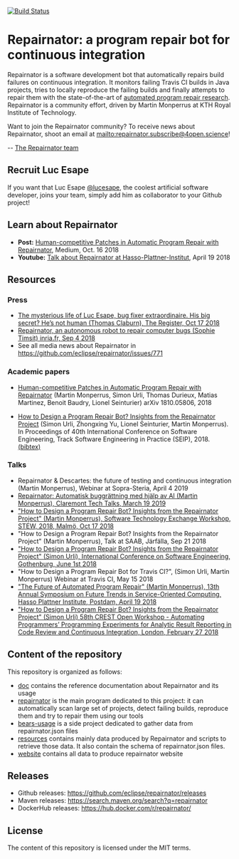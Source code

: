 [![Build Status](https://travis-ci.org/eclipse/repairnator.svg?branch=master)](https://travis-ci.org/eclipse/repairnator)

# Repairnator: a program repair bot for continuous integration

Repairnator is a software development bot that automatically repairs build failures on continuous integration.
It monitors failing Travis CI builds in Java projects, tries to locally reproduce the failing builds and finally attempts to repair them with the state-of-the-art of [automated program repair research](https://en.wikipedia.org/wiki/Automatic_bug_fixing). Repairnator is a community effort, driven by Martin Monperrus at KTH Royal Institute of Technology. 

Want to join the Repairnator community? To receive news about Repairnator, shoot an email at <mailto:repairnator.subscribe@4open.science>!

-- [The Repairnator team](https://github.com/eclipse/repairnator/issues/760)

## Recruit Luc Esape

If you want that Luc Esape [@lucesape](http://github.com/lucesape), the coolest artificial software developer, joins your team, simply add him as collaborator to your Github project!

## Learn about Repairnator

* **Post:** [Human-competitive Patches in Automatic Program Repair with Repairnator](https://medium.com/@martin.monperrus/human-competitive-patches-in-automatic-program-repair-with-repairnator-359042e00f6a), Medium, Oct. 16 2018
* **Youtube:** [Talk about Repairnator at Hasso-Plattner-Institut](https://hal.inria.fr/hal-01691496/document), April 19 2018

## Resources

### Press

* [The mysterious life of Luc Esape, bug fixer extraordinaire. His big secret? He’s not human (Thomas Claburn), The Register, Oct 17 2018](https://www.theregister.co.uk/2018/10/17/luc_esape_bug_fixer/)
* [Repairnator, an autonomous robot to repair computer bugs (Sophie Timsit) inria.fr, Sep 4 2018](https://www.inria.fr/en/centre/lille/news/repairnator-an-autonomous-robot-to-repair-computer-bugs)
* See all media news about Repairnator in <https://github.com/eclipse/repairnator/issues/771>

### Academic papers

* [Human-competitive Patches in Automatic Program Repair with Repairnator](http://arxiv.org/abs/1810.05806v1) (Martin Monperrus, Simon Urli, Thomas Durieux, Matias Martinez, Benoit Baudry, Lionel Seinturier) arXiv 1810.05806, 2018

* [How to Design a Program Repair Bot? Insights from the Repairnator Project](https://hal.archives-ouvertes.fr/hal-01691496/document) (Simon Urli, Zhongxing Yu, Lionel Seinturier, Martin Monperrus). In Proceedings of 40th International Conference on Software Engineering, Track Software Engineering in Practice (SEIP), 2018. [(bibtex)](https://www.monperrus.net/martin/bibtexbrowser.php?key=urli%3Ahal-01691496&bib=monperrus.bib)

### Talks

* Repairnator & Descartes: the future of testing and continuous integration (Martin Monperrus), Webinar at Sopra-Steria, April 4 2019
* [Repairnator: Automatisk buggrättning med hjälp av AI (Martin Monperrus), Claremont Tech Talks, March 19 2019](https://www.meetup.com/Claremont-Tech-Labs/events/259387546/)
* ["How to Design a Program Repair Bot? Insights from the Repairnator Project" (Martin Monperrus), Software Technology Exchange Workshop, STEW, 2018, Malmö, Oct 17 2018](https://www.swedsoft.se/event/stew-2018/)
* "How to Design a Program Repair Bot? Insights from the Repairnator Project" (Martin Monperrus), Talk at SAAB, Järfälla, Sep 21 2018
* ["How to Design a Program Repair Bot? Insights from the Repairnator Project" (Simon Urli), International Conference on Software Engineering, Gothenburg, June 1st 2018](https://www.icse2018.org/program/program-icse-2018)
* "How to Design a Program Repair Bot for Travis CI?", (Simon Urli, Martin Monperrus) Webinar at Travis CI, May 15 2018
* ["The Future of Automated Program Repair" (Martin Monperrus), 13th Annual Symposium on Future Trends in Service-Oriented Computing, Hasso Plattner Institute, Postdam, April 19 2018](https://hpi.de/veranstaltungen/wissenschaftliche-konferenzen/research-school/2018/symposium-on-future-trends-in-service-oriented-computing.html)
* ["How to Design a Program Repair Bot? Insights from the Repairnator Project" (Simon Urli) 58th CREST Open Workshop - Automating Programmers’ Programming Experiments for Analytic Result Reporting in Code Review and Continuous Integration, London, February 27 2018](http://crest.cs.ucl.ac.uk/cow/58/)

## Content of the repository

This repository is organized as follows:

  * [doc](/doc) contains the reference documentation about Repairnator and its usage
  * [repairnator](/repairnator) is the main program dedicated to this project: it can automatically scan large set of projects, detect failing builds, reproduce them and try to repair them using our tools
  * [bears-usage](/bears-usage) is a side project dedicated to gather data from repairnator.json files
  * [resources](/resources) contains mainly data produced by Repairnator and scripts to retrieve those data. It also contain the schema of repairnator.json files.
  * [website](/website) contains all data to produce repairnator website

## Releases

* Github releases: https://github.com/eclipse/repairnator/releases
* Maven releases: https://search.maven.org/search?q=repairnator
* DockerHub releases: https://hub.docker.com/r/repairnator/

## License

The content of this repository is licensed under the MIT terms. 

